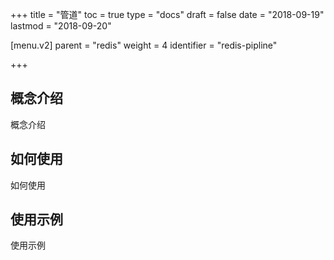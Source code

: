 +++
title = "管道"
toc = true
type = "docs"
draft = false
date = "2018-09-19"
lastmod = "2018-09-20"

[menu.v2]
  parent = "redis"
  weight = 4
  identifier = "redis-pipline"

+++

## 概念介绍

概念介绍

## 如何使用

如何使用

## 使用示例

使用示例
